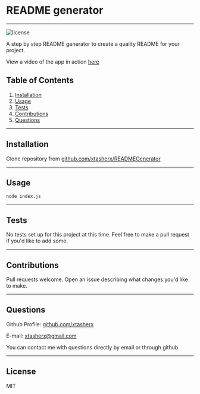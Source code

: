 # README generator

---

![license](https://img.shields.io/badge/license-MIT-lightgrey&?style=for-the-badge&logo=appveyor)

A step by step README generator to create a quality README for your project.

View a video of the app in action [here](https://drive.google.com/file/d/1aiSCNMeJfdja6EKIsH1bqIufDJWahQVS/view)
## Table of Contents

1. [Installation](#installation)
2. [Usage](#usage)
3. [Tests](#tests)
4. [Contributions](#contributions)
5. [Questions](#questions)

---

## Installation

Clone repository from [github.com/xtasherx/READMEGenerator](https://github.com/xtasherx/READMEGenerator)

---

## Usage

```
node index.js
```

---

## Tests

No tests set up for this project at this time. Feel free to make a pull request if you'd like to add some.

---

## Contributions

Pull requests welcome. Open an issue describing what changes you'd like to make.

---

## Questions

Github Profile: [github.com/xtasherx](https://github.com/xtasherx)

E-mail: xtasherx@gmail.com

You can contact me with questions directly by email or through github.

---

## License

MIT
